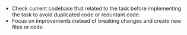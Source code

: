 - Check current codebase that related to the task before implementing the task to avoid duplicated code or reduntant code.
- Focus on improvements instead of breaking changes and create new files or code.